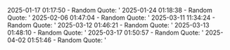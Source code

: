 2025-01-17 01:17:50 - Random Quote: '
2025-01-24 01:18:38 - Random Quote: '
2025-02-06 01:47:04 - Random Quote: '
2025-03-11 11:34:24 - Random Quote: '
2025-03-12 01:46:21 - Random Quote: '
2025-03-13 01:48:10 - Random Quote: '
2025-03-17 01:50:57 - Random Quote: '
2025-04-02 01:51:46 - Random Quote: '
